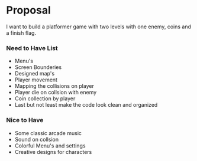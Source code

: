 Proposal
====================

I want to build a platformer game with two levels with one enemy, 
coins and a finish flag.

### Need to Have List ###
 - Menu's
 - Screen Bounderies 
 - Designed map's
 - Player movement
 - Mapping the collisions on player 
 - Player die on collsion with enemy
 - Coin collection by player
 - Last but not least make the code look clean and organized
### Nice to Have ###
 - Some classic arcade music
 - Sound on collsion
 - Colorful Menu's and settings 
 - Creative designs for characters